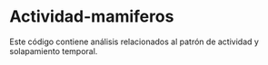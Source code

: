 # Actividad-mamiferos
Este código contiene análisis relacionados al patrón de actividad y solapamiento temporal. 
